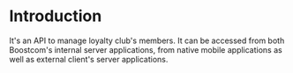 # Introduction

It's an API to manage loyalty club's members.
It can be accessed from both Boostcom's internal server applications, from native mobile applications as well as external client's server applications.
